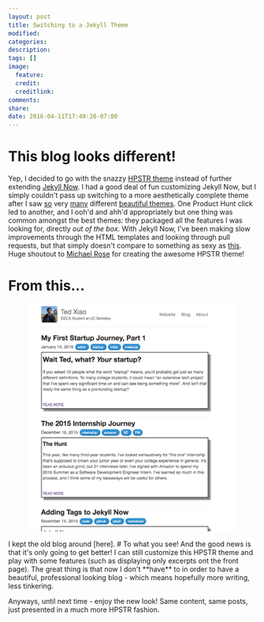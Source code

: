 ```yaml
---
layout: post
title: Switching to a Jekyll Theme
modified:
categories: 
description:
tags: []
image:
  feature:
  credit:
  creditlink:
comments:
share:
date: 2016-04-11T17:49:20-07:00
---
```


# This blog looks different!
Yep, I decided to go with the snazzy [HPSTR theme] instead of further extending [Jekyll Now]. I had a good deal of fun customizing Jekyll Now, but I simply couldn't pass up switching to a more aesthetically complete theme after I saw [so] very [many] different [beautiful themes]. One Product Hunt click led to another, and I ooh'd and ahh'd appropriately but one thing was common amongst the best themes: they packaged all the features I was looking for, directly *out of the box*. With Jekyll Now, I've been making slow improvements through the HTML templates and looking through pull requests, but that simply doesn't compare to something as sexy as [this]. Huge shoutout to [Michael Rose] for creating the awesome HPSTR theme! 

# From this...
<figure>
	<a href="../old_blog"><img src="/images/old_blog.png" alt=""></a>
</figure>
I kept the old blog around [here]. 
# To what you see!
And the good news is that it's only going to get better! I can still customize this HPSTR theme and play with some features (such as displaying only excerpts ont the front page). The great thing is that now I don't **have** to in order to have a beautiful, professional looking blog - which means hopefully more writing, less tinkering. 

Anyways, until next time - enjoy the new look! Same content, same posts, just presented in a much more HPSTR fashion. 

[HPSTR theme]: <https://github.com/mmistakes/hpstr-jekyll-theme>
[Jekyll Now]: <https://github.com/barryclark/jekyll-now>
[so]: <https://panossakkos.github.io/personal-jekyll-theme/>
[many]: <http://qwtel.com/hydejack/>
[beautiful themes]: <https://github.com/jamigibbs/phantom>
[Michael Rose]: <https://twitter.com/mmistakes>
[this]: <https://github.com/mmistakes/hpstr-jekyll-theme>
[here]: <http://tedxiao.me/old_blog>

